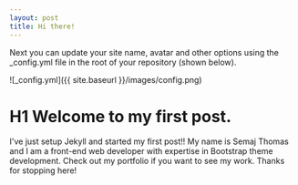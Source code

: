 ```yaml
---
layout: post
title: Hi there!
---
```


Next you can update your site name, avatar and other options using the _config.yml file in the root of your repository (shown below).

![_config.yml]({{ site.baseurl }}/images/config.png)

# H1 Welcome to my first post.
I've just setup Jekyll and started my first post!! My name is Semaj Thomas and I am a front-end web developer with expertise in Bootstrap theme development. Check out my portfolio if you want to see my work. Thanks for stopping here!
